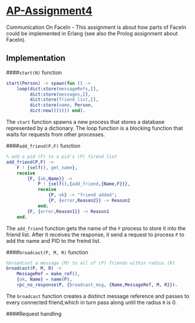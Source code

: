 [AP-Assignment4](https://github.com/tudorgk/AP-Assignment4)
================

Communication On FaceIn - This assignment is about how parts of FaceIn could be implemented in Erlang (see also the Prolog assignment about FaceIn).


Implementation
--------------

####`start(N)` function
```erlang
start(Person) -> spawn(fun () -> 
	loop(dict:store(messageRefs,[],
		 dict:store(messages,[],
		 dict:store(friend_list,[],
		 dict:store(name, Person, 
		 dict:new()))))) end).
```
The `start` function spawns a new process that stores a database represented by a dictionary. The loop function is a blocking function that waits for requests from other processes. 

####`add_friend(P,F)` function
```erlang
% add a pid (F) to a pid's (P) firend list
add_friend(P,F) ->
	F ! {self(), get_name},
	receive
		{F, {ok,Name}} -> 
			P ! {self(),{add_friend,{Name,F}}},
			receive
				{P, ok} -> "friend added";
				{P, {error,Reason2}} -> Reason2
			end;
		{F, {error,Reason1}} -> Reason1
	end.
```

The `add_friend` function gets the name of the `F` process to store it into the friend list. After it receives the response, it send a request to process `P` to add the name and PID to the freind list.

####`broadcast(P, M, R)` function
```erlang
%broadcast a message (M) to all of (P) friends within radius (R)
broadcast(P, M, R) ->
	MessageRef = make_ref(),
	{ok, Name} = name(P),
	rpc_no_response(P, {broadcast_msg, {Name,MessageRef, M, R}}).
```

The `broadcast` function creates a distinct message reference and passes to every connected friend,which in turn pass along until the radius `R` is 0.

####Request handling
